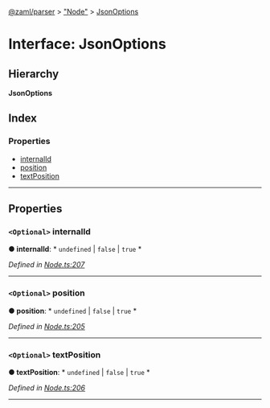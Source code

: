 [@zaml/parser](../README.md) > ["Node"](../modules/_node_.md) > [JsonOptions](../interfaces/_node_.jsonoptions.md)

# Interface: JsonOptions

## Hierarchy

**JsonOptions**

## Index

### Properties

* [internalId](_node_.jsonoptions.md#internalid)
* [position](_node_.jsonoptions.md#position)
* [textPosition](_node_.jsonoptions.md#textposition)

---

## Properties

<a id="internalid"></a>

### `<Optional>` internalId

**● internalId**: * `undefined` &#124; `false` &#124; `true`
*

*Defined in [Node.ts:207](https://github.com/nexushubs/zaml-lang/blob/18f20d4/packages/zaml-parser/src/Node.ts#L207)*

___
<a id="position"></a>

### `<Optional>` position

**● position**: * `undefined` &#124; `false` &#124; `true`
*

*Defined in [Node.ts:205](https://github.com/nexushubs/zaml-lang/blob/18f20d4/packages/zaml-parser/src/Node.ts#L205)*

___
<a id="textposition"></a>

### `<Optional>` textPosition

**● textPosition**: * `undefined` &#124; `false` &#124; `true`
*

*Defined in [Node.ts:206](https://github.com/nexushubs/zaml-lang/blob/18f20d4/packages/zaml-parser/src/Node.ts#L206)*

___

